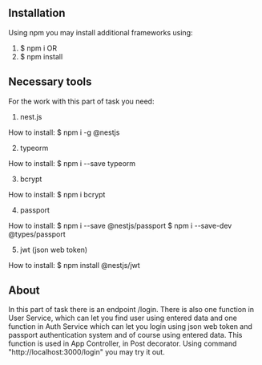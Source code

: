 ## Installation
Using npm you may install additional frameworks using:
1. $ npm i 
    OR
1. $ npm install

## Necessary tools
For the work with this part of task you need:
1. nest.js

How to install: 
$ npm i -g @nestjs

2. typeorm

How to install: 
$ npm i --save typeorm

3. bcrypt

How to install: 
$ npm i bcrypt

4. passport

How to install: 
$ npm i --save @nestjs/passport
$ npm i --save-dev @types/passport

5. jwt (json web token)

How to install: 
$ npm install @nestjs/jwt

## About
In this part of task there is an endpoint /login. There is also one function in User Service, 
which can let you find user using entered data and one function in Auth Service which can let you login using json web token and passport authentication system and of course using entered data. This function is used in App Controller, in Post decorator. Using command "http://localhost:3000/login" you may try it out.